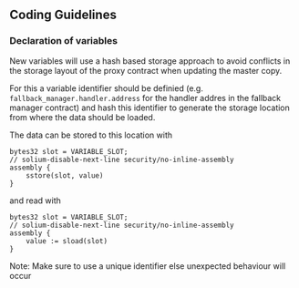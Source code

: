 ## Coding Guidelines

### Declaration of variables
New variables will use a hash based storage approach to avoid conflicts in the storage layout of the proxy contract when updating the master copy.

For this a variable identifier should be definied (e.g. `fallback_manager.handler.address` for the handler addres in the fallback manager contract) and hash this identifier to generate the storage location from where the data should be loaded.

The data can be stored to this location with 

```
bytes32 slot = VARIABLE_SLOT;
// solium-disable-next-line security/no-inline-assembly
assembly {
    sstore(slot, value)
}
```

and read with

```
bytes32 slot = VARIABLE_SLOT;
// solium-disable-next-line security/no-inline-assembly
assembly {
    value := sload(slot)
}
```

Note: Make sure to use a unique identifier else unexpected behaviour will occur